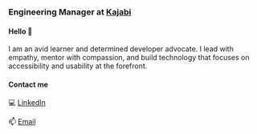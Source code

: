 ### Engineering Manager at [Kajabi](https://grnh.se/cd0501ee3us)

#### Hello 👋

I am an avid learner and determined developer advocate. I lead with empathy, mentor with compassion, and build technology that focuses on accessibility and usability at the forefront. 

#### Contact me

💻 [LinkedIn](https://www.linkedin.com/in/monicacwheeler/)

📫 [Email](mailto:monica.c.wheeler@gmail.com)
